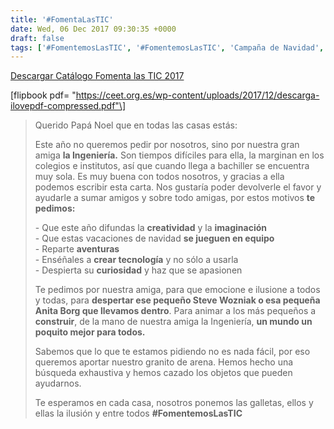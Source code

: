 ```yaml
---
title: '#FomentaLasTIC'
date: Wed, 06 Dec 2017 09:30:35 +0000
draft: false
tags: ['#FomentemosLasTIC', '#FomentemosLasTIC', 'Campaña de Navidad', 'Catálogo de juguetes', 'Juguetes', 'Madres', 'Niñas', 'Niños', 'Padres', 'Tecnología', 'Vocación tecnológica']
---
```


[Descargar Catálogo Fomenta las TIC 2017](https://ceet.org.es/download/catalogo-juguetes-ceet-navidad-2017/)

\[flipbook pdf= "https://ceet.org.es/wp-content/uploads/2017/12/descarga-ilovepdf-compressed.pdf"\]

> Querido Papá Noel que en todas las casas estás:
> 
> Este año no queremos pedir por nosotros, sino por nuestra gran amiga **la Ingeniería.** Son tiempos difíciles para ella, la marginan en los colegios e institutos, así que cuando llega a bachiller se encuentra muy sola. Es muy buena con todos nosotros, y gracias a ella podemos escribir esta carta. Nos gustaría poder devolverle el favor y ayudarle a sumar amigos y sobre todo amigas, por estos motivos **te pedimos:**
> 
> \- Que este año difundas la **creatividad** y la **imaginación**  
> \- Que estas vacaciones de navidad **se jueguen en equipo**  
> \- Reparte **aventuras**  
> \- Enséñales a **crear tecnología** y no sólo a usarla  
> \- Despierta su **curiosidad** y haz que se apasionen
> 
> Te pedimos por nuestra amiga, para que emocione e ilusione a todos y todas, para **despertar ese pequeño Steve Wozniak o esa pequeña Anita Borg que llevamos dentro**. Para animar a los más pequeños a **construir**, de la mano de nuestra amiga la Ingeniería, **un mundo un poquito mejor para todos.**
> 
> Sabemos que lo que te estamos pidiendo no es nada fácil, por eso queremos aportar nuestro granito de arena. Hemos hecho una búsqueda exhaustiva y hemos cazado los objetos que pueden ayudarnos.
> 
> Te esperamos en cada casa, nosotros ponemos las galletas, ellos y ellas la ilusión y entre todos **#FomentemosLasTIC**